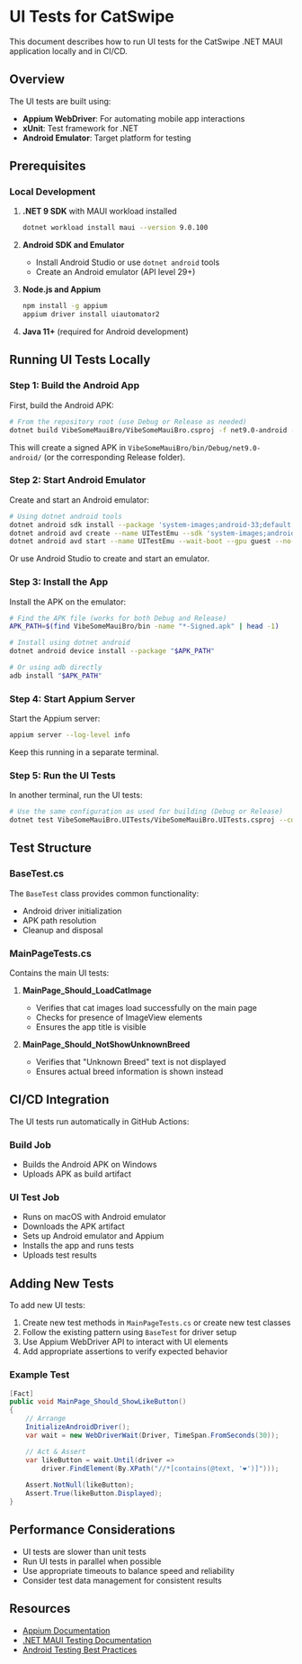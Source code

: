 # UI Tests for CatSwipe

This document describes how to run UI tests for the CatSwipe .NET MAUI application locally and in CI/CD.

## Overview

The UI tests are built using:
- **Appium WebDriver**: For automating mobile app interactions
- **xUnit**: Test framework for .NET
- **Android Emulator**: Target platform for testing

## Prerequisites

### Local Development

1. **.NET 9 SDK** with MAUI workload installed
   ```bash
   dotnet workload install maui --version 9.0.100
   ```

2. **Android SDK and Emulator**
   - Install Android Studio or use `dotnet android` tools
   - Create an Android emulator (API level 29+)

3. **Node.js and Appium**
   ```bash
   npm install -g appium
   appium driver install uiautomator2
   ```

4. **Java 11+** (required for Android development)

## Running UI Tests Locally

### Step 1: Build the Android App

First, build the Android APK:

```bash
# From the repository root (use Debug or Release as needed)
dotnet build VibeSomeMauiBro/VibeSomeMauiBro.csproj -f net9.0-android --configuration Debug
```

This will create a signed APK in `VibeSomeMauiBro/bin/Debug/net9.0-android/` (or the corresponding Release folder).

### Step 2: Start Android Emulator

Create and start an Android emulator:

```bash
# Using dotnet android tools
dotnet android sdk install --package 'system-images;android-33;default;x86_64'
dotnet android avd create --name UITestEmu --sdk 'system-images;android-33;default;x86_64' --force
dotnet android avd start --name UITestEmu --wait-boot --gpu guest --no-snapshot --no-audio --no-window
```

Or use Android Studio to create and start an emulator.

### Step 3: Install the App

Install the APK on the emulator:

```bash
# Find the APK file (works for both Debug and Release)
APK_PATH=$(find VibeSomeMauiBro/bin -name "*-Signed.apk" | head -1)

# Install using dotnet android
dotnet android device install --package "$APK_PATH"

# Or using adb directly
adb install "$APK_PATH"
```

### Step 4: Start Appium Server

Start the Appium server:

```bash
appium server --log-level info
```

Keep this running in a separate terminal.

### Step 5: Run the UI Tests

In another terminal, run the UI tests:

```bash
# Use the same configuration as used for building (Debug or Release)
dotnet test VibeSomeMauiBro.UITests/VibeSomeMauiBro.UITests.csproj --configuration Debug
```

## Test Structure

### BaseTest.cs

The `BaseTest` class provides common functionality:
- Android driver initialization
- APK path resolution
- Cleanup and disposal

### MainPageTests.cs

Contains the main UI tests:

1. **MainPage_Should_LoadCatImage**
   - Verifies that cat images load successfully on the main page
   - Checks for presence of ImageView elements
   - Ensures the app title is visible

2. **MainPage_Should_NotShowUnknownBreed**
   - Verifies that "Unknown Breed" text is not displayed
   - Ensures actual breed information is shown instead

## CI/CD Integration

The UI tests run automatically in GitHub Actions:

### Build Job
- Builds the Android APK on Windows
- Uploads APK as build artifact

### UI Test Job
- Runs on macOS with Android emulator
- Downloads the APK artifact
- Sets up Android emulator and Appium
- Installs the app and runs tests
- Uploads test results

## Adding New Tests

To add new UI tests:

1. Create new test methods in `MainPageTests.cs` or create new test classes
2. Follow the existing pattern using `BaseTest` for driver setup
3. Use Appium WebDriver API to interact with UI elements
4. Add appropriate assertions to verify expected behavior

### Example Test

```csharp
[Fact]
public void MainPage_Should_ShowLikeButton()
{
    // Arrange
    InitializeAndroidDriver();
    var wait = new WebDriverWait(Driver, TimeSpan.FromSeconds(30));

    // Act & Assert
    var likeButton = wait.Until(driver =>
        driver.FindElement(By.XPath("//*[contains(@text, '❤️')]")));
    
    Assert.NotNull(likeButton);
    Assert.True(likeButton.Displayed);
}
```

## Performance Considerations

- UI tests are slower than unit tests
- Run UI tests in parallel when possible
- Use appropriate timeouts to balance speed and reliability
- Consider test data management for consistent results

## Resources

- [Appium Documentation](http://appium.io/docs/)
- [.NET MAUI Testing Documentation](https://learn.microsoft.com/en-us/dotnet/maui/deployment/testing)
- [Android Testing Best Practices](https://developer.android.com/training/testing)